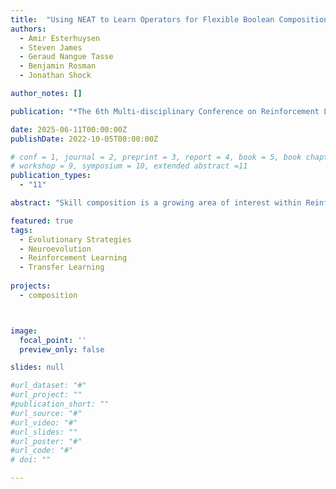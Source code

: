 ```yaml
---
title:  "Using NEAT to Learn Operators for Flexible Boolean Composition within Reinforcement Learning"
authors:
  - Amir Esterhuysen
  - Steven James
  - Geraud Nangue Tasse
  - Benjamin Rosman
  - Jonathan Shock

author_notes: []

publication: "*The 6th Multi-disciplinary Conference on Reinforcement Learning and Decision Making*"

date: 2025-06-11T00:00:00Z
publishDate: 2022-10-05T00:00:00Z

# conf = 1, journal = 2, preprint = 3, report = 4, book = 5, book chapter = 6, thesis = 7, patent = 9
# workshop = 9, symposium = 10, extended abstract =11
publication_types:
  - "11"

abstract: "Skill composition is a growing area of interest within Reinforcement Learning (RL) research. For example, if designing a robot for household assistance, we can not feasibly train it for every task it might face during a period of months or years. Instead, it could benefit from having a set of broadly useful skills and the ability to adapt or combine these skills to deal with specific situations. This approach mimics the way in which humans actually learn—by gradually expanding their knowledge base of basic skills which can be combined in endless ways, instead of independently learning new abilities from scratch each time a novel problem arises. Existing work has demonstrated how simple skills can be composed using Boolean operators to solve new, unseen tasks without further learning. However, this approach assumes that the learned value functions for each atomic skill are optimal, an assumption which is violated in most practical cases. We propose a method that instead learns operators for composition using evolutionary strategies. We empirically verify our approach in tabular and high-dimensional environments. Results demonstrate that our approach outperforms existing composition methods when faced with learned, suboptimal behaviours, while also promoting robust agents and allowing for transfer between domains."

featured: true
tags:
  - Evolutionary Strategies
  - Neuroevolution
  - Reinforcement Learning
  - Transfer Learning
  
projects:
  - composition



image:
  focal_point: ''
  preview_only: false

slides: null

#url_dataset: "#"
#url_project: ""
#publication_short: ""
#url_source: "#"
#url_video: "#"
#url_slides: ""
#url_poster: "#"
#url_code: "#"
# doi: ""

---
```


